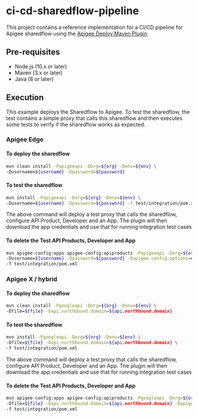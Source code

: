# ci-cd-sharedflow-pipeline

This project contains a reference implementation for a CI/CD pipeline for
Apigee sharedflow using the [Apigee Deploy Maven
Plugin](https://github.com/apigee/apigee-deploy-maven-plugin).

## Pre-requisites

- Node.js (10.x or later)
- Maven (3.x or later)
- Java (8 or later)

## Execution

This example deploys the Sharedflow to Apigee. To test the sharedflow,
the test contains a simple proxy that calls this sharedflow and then executes
some tests to verify if the sharedflow works as expected.

### Apigee Edge

#### To deploy the sharedflow 

```sh
mvn clean install -Papigeeapi -Dorg=${org} -Denv=${env} \
-Dusername=${username} -Dpassword=${password}
```

#### To test the sharedflow 

```sh
mvn install -Papigeeapi -Dorg=${org} -Denv=${env} \
-Dusername=${username} -Dpassword=${password} -f test/integration/pom.xml
```

The above command will deploy a test proxy that calls the sharedflow,
configure API Product, Developer and an App. The plugin will then download
the app credentials and use that for running integration test cases

#### To delete the Test API Products, Developer and App

```sh
mvn apigee-config:apps apigee-config:apiproducts -Papigeeapi -Dorg=${org} -Denv=${env} \
-Dusername=${username} -Dpassword=${password} -Dapigee.config.options=delete \
-f test/integration/pom.xml
```

### Apigee X / hybrid

#### To deploy the sharedflow

```sh
mvn clean install -Pgoogleapi -Dorg=${org} -Denv=${env} \
-Dfile=${file} -Dapi.northbound.domain=${api.northbound.domain}
```

#### To test the sharedflow

```sh
mvn install -Pgoogleapi -Dorg=${org} -Denv=${env} \
-Dfile=${file} -Dapi.northbound.domain=${api.northbound.domain} \
-f test/integration/pom.xml
```

The above command will deploy a test proxy that calls the sharedflow,
configure API Product, Developer and an App. The plugin will then download
the app credentials and use that for running integration test cases

#### To delete the Test API Products, Developer and App

```sh
mvn apigee-config:apps apigee-config:apiproducts -Pgoogleapi -Dorg=${org} -Denv=${env} \
-Dfile=${file} -Dapi.northbound.domain=${api.northbound.domain} -Dapigee.config.options=delete \
-f test/integration/pom.xml
```
